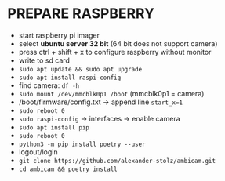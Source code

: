 # PREPARE RASPBERRY
- start raspberry pi imager
- select __ubuntu server 32 bit__ (64 bit does not support camera)
- press ctrl + shift + x to configure raspberry without monitor
- write to sd card
- `sudo apt update && sudo apt upgrade`
- `sudo apt install raspi-config`
- find camera: `df -h`
- `sudo mount /dev/mmcblk0p1 /boot` (mmcblk0p1 = camera)
- /boot/firmware/config.txt -> append line `start_x=1`
- `sudo reboot 0`
- `sudo raspi-config` -> interfaces -> enable camera
- `sudo apt install pip`
- `sudo reboot 0`
- `python3 -m pip install poetry --user`
- logout/login
- `git clone https://github.com/alexander-stolz/ambicam.git`
- `cd ambicam && poetry install`